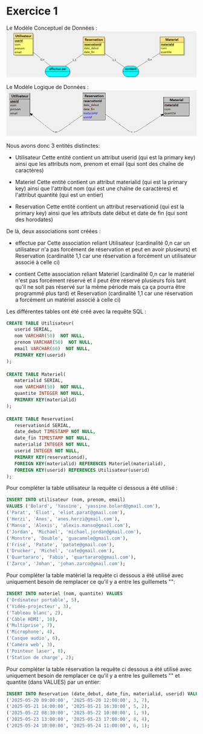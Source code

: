 # Exercice 1

Le Modèle Conceptuel de Données :
![stacks](./img/mcd.png)

Le Modèle Logique de Données :
![stacks](./img/mld.png)

Nous avons donc 3 entités distinctes:
- Utilisateur
    Cette entité contient un attribut userid (qui est la primary key) ainsi que les attributs nom, prenom et email (qui sont des chaîne de caractères)

- Materiel
    Cette entité contient un attribut materialid (qui est la primary key) ainsi que l'attribut nom (qui est une chaîne de caractères) et l'attribut quantité (qui est un entier)

- Reservation
    Cette entité contient un attribut reservationid (qui est la primary key) ainsi que les attributs date début et date de fin (qui sont des horodates)

De là, deux associations sont créées :
- effectue par
    Cette association reliant Utilisateur (cardinalité 0,n car un utilisateur n'a pas forcément de réservation et peut en avoir plusieurs) et Reservation (cardinalité 1,1 car une réservation a forcément un utilisateur associé à celle ci)

- contient
    Cette association reliant Materiel (cardinalité 0,n car le matériel n'est pas forcément réservé et il peut être réservé plusieurs fois tant qu'il ne soit pas réservé sur la même période mais ça ça pourra être programmé plus tard) et Reservation (cardinalité 1,1 car une réservation a forcément un matériel associé à celle ci)

Les différentes tables ont été créé avec la requête SQL :
```sql
CREATE TABLE Utilisateur(
   userid SERIAL,
   nom VARCHAR(50)  NOT NULL,
   prenom VARCHAR(50)  NOT NULL,
   email VARCHAR(60)  NOT NULL,
   PRIMARY KEY(userid)
);

CREATE TABLE Materiel(
   materialid SERIAL,
   nom VARCHAR(50)  NOT NULL,
   quantite INTEGER NOT NULL,
   PRIMARY KEY(materialid)
);

CREATE TABLE Reservation(
   reservationid SERIAL,
   date_debut TIMESTAMP NOT NULL,
   date_fin TIMESTAMP NOT NULL,
   materialid INTEGER NOT NULL,
   userid INTEGER NOT NULL,
   PRIMARY KEY(reservationid),
   FOREIGN KEY(materialid) REFERENCES Materiel(materialid),
   FOREIGN KEY(userid) REFERENCES Utilisateur(userid)
);
```

Pour compléter la table utilisateur la requête ci dessous a été utilisé :
```sql
INSERT INTO utilisateur (nom, prenom, email)
VALUES ('Bolard', 'Yassine', 'yassine.bolard@gmail.com'),
('Parat', 'Eliot', 'eliot.parat@gmail.com'),
('Herzi', 'Anes', 'anes.herzi@gmail.com'),
('Manso', 'Alexis', 'alexis.manso@gmail.com'),
('Jordan', 'Michael', 'michael.jordan@gmail.com'),
('Monstre', 'Double', 'guacamole@gmail.com'),
('Frisé', 'Patate', 'patate@gmail.com'),
('Drucker', 'Michel', 'cafe@gmail.com'),
('Quartararo', 'Fabio', 'quartararo@gmail.com'),
('Zarco', 'Johan', 'johan.zarco@gmail.com');
```

Pour compléter la table matériel la requête ci dessous a été utilisé avec uniquement besoin de remplacer ce qu'il y a entre les guillemets "":
```sql
INSERT INTO materiel (nom, quantite) VALUES
('Ordinateur portable', 5),
('Vidéo-projecteur', 3),
('Tableau blanc', 2),
('Câble HDMI', 10),
('Multiprise', 7),
('Microphone', 4),
('Casque audio', 6),
('Caméra web', 3),
('Pointeur laser', 8),
('Station de charge', 2);
```

Pour compléter la table réservation la requête ci dessous a été utilisé avec uniquement besoin de remplacer ce qu'il y a entre les guillemets "" et quantite (dans VALUES) par un entier:
```sql
INSERT INTO Reservation (date_debut, date_fin, materialid, userid) VALUES
('2025-05-20 09:00:00', '2025-05-20 12:00:00', 3, 7),
('2025-05-21 14:00:00', '2025-05-21 16:30:00', 5, 2),
('2025-05-22 08:30:00', '2025-05-22 10:00:00', 1, 9),
('2025-05-23 13:00:00', '2025-05-23 17:00:00', 8, 4),
('2025-05-24 10:00:00', '2025-05-24 11:00:00', 6, 1);
```
